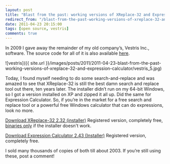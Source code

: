 ```yaml
---
layout: post
title: "Blast from the past: working versions of XReplace-32 and Expression Calculator"
redirect_from: "/blast-from-the-past-working-versions-of-xreplace-32-and-expression-calculator/"
date: 2011-04-23 20:15:00
tags: [open source, vestris]
comments: true
---
```

In 2009 I gave away the remainder of my old company’s, Vestris Inc., software. The source code for all of it is also available [here](https://github.com/dblock).

![vestris]({{ site.url }}/images/posts/2011/2011-04-23-blast-from-the-past-working-versions-of-xreplace-32-and-expression-calculator/vestris_5.jpg)

Today, I found myself needing to do some search-and-replace and was amazed to see that XReplace-32 is still the best damn search and replace tool out there, ten years later. The installer didn’t run on my 64-bit Windows, so I got a version installed on XP and zipped it all up. Did the same for Expression Calculator. So, if you’re in the market for a free search and replace tool or a powerful free Windows calculator that can do expressions, look no more.

[Download XReplace-32 2.32 (installer)](http://code.dblock.org/downloads/xreplace/XReplace-Registered.exe)
Registered version, completely free, [binaries only](http://code.dblock.org/downloads/xreplace/XReplace-32.zip) if the installer doesn't work.

[Download Expression Calculator 2.43 (Installer)](http://code.dblock.org/downloads/excalc/Excalc-Registered.exe)
Registered version, completely free.

I sold many thousands of copies of both till about 2003. If you’re still using these, post a comment!

